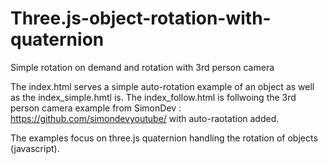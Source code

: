 # Three.js-object-rotation-with-quaternion
Simple rotation on demand and rotation with 3rd person camera

The index.html serves a simple auto-rotation example of an object as well as the index_simple.hmtl is. 
The index_follow.html is follwoing the 3rd person camera example from SimonDev : https://github.com/simondevyoutube/ with auto-raotation added.

The examples focus on three.js quaternion handling the rotation of objects (javascript).

